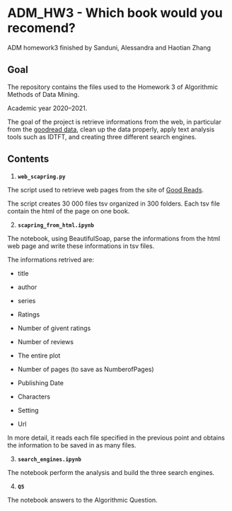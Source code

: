# ADM_HW3 - Which book would you recomend?
ADM homework3 finished by Sanduni, Alessandra and Haotian Zhang

## Goal

The repository contains the files used to the Homework 3 of Algorithmic Methods of Data Mining.

Academic year 2020–2021.

The goal of the project is retrieve informations from the web, in particular from the [goodread data](https://www.goodreads.com/), clean up the data properly, apply text analysis tools such as IDTFT, and creating three different search engines.

## Contents

1. **`web_scapring.py`**

The script used to retrieve web pages from the site of [Good Reads](https://www.goodreads.com/).

The script creates 30 000 files tsv organized in 300 folders. Each tsv file contain the html of the page on one book. 



2. **`scapring_from_html.ipynb`**

The notebook, using BeautifulSoap, parse the informations from the html web page and write these informations in tsv files.

The informations retrived are:

- title

- author

- series

- Ratings

- Number of givent ratings 

- Number of reviews 

- The entire plot

- Number of pages (to save as NumberofPages)

- Publishing Date 

- Characters

- Setting

- Url

In more detail, it reads each file specified in the previous point and obtains the information to be saved in as many files.


3. **`search_engines.ipynb`**

The notebook perform the analysis and build the three search engines.

4. **`Q5`**

The notebook answers to the Algorithmic Question.

